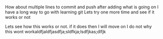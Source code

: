 How about 
multiple
lines to commit
and push
after adding
what is going on
I have a long way to go with learning git
Lets try one more time and see if it works or not

Lets see how this works or not. if it does then I will move on
I do not why this wont workaldfjaldfjasdfja;sldfkja;lsdfjkas;dlfjk